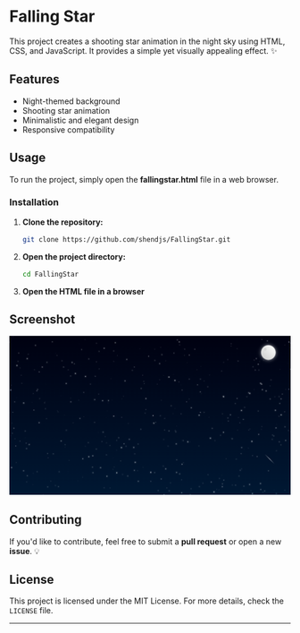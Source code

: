 # Falling Star

This project creates a shooting star animation in the night sky using HTML, CSS, and JavaScript. It provides a simple yet visually appealing effect. ✨

## Features
- Night-themed background
- Shooting star animation
- Minimalistic and elegant design
- Responsive compatibility

## Usage
To run the project, simply open the **fallingstar.html** file in a web browser.

### Installation
1. **Clone the repository:**  
   ```bash
   git clone https://github.com/shendjs/FallingStar.git
   ```
2. **Open the project directory:**  
   ```bash
   cd FallingStar
   ```
3. **Open the HTML file in a browser**

## Screenshot
![Falling Star Animation](screenshot.png)

## Contributing
If you'd like to contribute, feel free to submit a **pull request** or open a new **issue**. 💡

## License
This project is licensed under the MIT License. For more details, check the `LICENSE` file.

---
